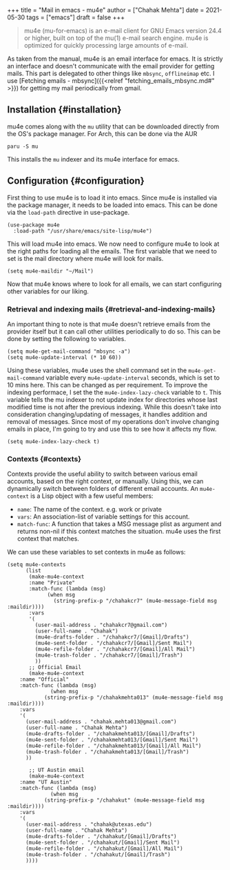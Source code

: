 +++
title = "Mail in emacs - mu4e"
author = ["Chahak Mehta"]
date = 2021-05-30
tags = ["emacs"]
draft = false
+++

>    mu4e (mu-for-emacs) is an e-mail client for GNU Emacs version 24.4 or
> higher, built on top of the mu(1) e-mail search engine.  mu4e is
> optimized for quickly processing large amounts of e-mail.

As taken from the manual, mu4e is an email interface for emacs. It is strictly an interface and doesn't communicate with the email provider for getting mails. This part is delegated to other things like `mbsync`, `offlineimap` etc. I use [Fetching emails - mbsync]({{<relref "fetching_emails_mbsync.md#" >}}) for getting my mail periodically from gmail.


## Installation {#installation}

mu4e comes along with the `mu` utility that can be downloaded directly from the OS's package manager. For Arch, this can be done via the AUR

```shell
paru -S mu
```

This installs the `mu` indexer and its mu4e interface for emacs.


## Configuration {#configuration}

First thing to use mu4e is to load it into emacs. Since mu4e is installed via the package manager, it needs to be loaded into emacs. This can be done via the `load-path` directive in use-package.

```emacs-lisp
(use-package mu4e
  :load-path "/usr/share/emacs/site-lisp/mu4e")
```

This will load mu4e into emacs. We now need to configure mu4e to look at the right paths for loading all the emails. The first variable that we need to set is the mail directory where mu4e will look for mails.

```emacs-lisp
(setq mu4e-maildir "~/Mail")
```

Now that mu4e knows where to look for all emails, we can start configuring other variables for our liking.


### Retrieval and indexing mails {#retrieval-and-indexing-mails}

An important thing to note is that mu4e doesn't retrieve emails from the provider itself but it can call other utilities periodically to do so. This can be done by setting the following to variables.

```emacs-lisp
(setq mu4e-get-mail-command "mbsync -a")
(setq mu4e-update-interval (* 10 60))
```

Using these variables, mu4e uses the shell command set in the `mu4e-get-mail-command` variable every `mu4e-update-interval` seconds, which is set to 10 mins here. This can be changed as per requirement. To improve the indexing performace, I set the the `mu4e-index-lazy-check` variable to `t`. This variable tells the mu indexer to not update index for directories whose last modified time is not after the previous indexing. While this doesn't take into consideration changing/updating of messages, it handles addition and removal of messages. Since most of my operations don't involve changing emails in place, I'm going to try and use this to see how it affects my flow.

```emacs-lisp
(setq mu4e-index-lazy-check t)
```


### Contexts {#contexts}

Contexts provide the useful ability to switch between various email accounts, based on the right context, or manually. Using this, we can dynamically switch between folders of different email accounts. An `mu4e-context` is a Lisp object with a few useful members:

-   `name`: The name of the context. e.g. work or private
-   `vars`: An association-list of variable settings for this account.
-   `match-func`: A function that takes a MSG message plist as argument and returns non-nil if this context matches the situation. mu4e uses the first context that matches.

We can use these variables to set contexts in mu4e as follows:

```emacs-lisp
(setq mu4e-contexts
      (list
       (make-mu4e-context
	   :name "Private"
	   :match-func (lambda (msg)
			 (when msg
			   (string-prefix-p "/chahakcr7" (mu4e-message-field msg :maildir))))
	   :vars
	   '(
	     (user-mail-address . "chahakcr7@gmail.com")
	     (user-full-name . "Chahak")
	     (mu4e-drafts-folder . "/chahakcr7/[Gmail]/Drafts")
	     (mu4e-sent-folder . "/chahakcr7/[Gmail]/Sent Mail")
	     (mu4e-refile-folder . "/chahakcr7/[Gmail]/All Mail")
	     (mu4e-trash-folder . "/chahakcr7/[Gmail]/Trash")
	     ))
       ;; Official Email
       (make-mu4e-context
	:name "Official"
	:match-func (lambda (msg)
		      (when msg
			(string-prefix-p "/chahakmehta013" (mu4e-message-field msg :maildir))))
	:vars
	'(
	  (user-mail-address . "chahak.mehta013@gmail.com")
	  (user-full-name . "Chahak Mehta")
	  (mu4e-drafts-folder . "/chahakmehta013/[Gmail]/Drafts")
	  (mu4e-sent-folder . "/chahakmehta013/[Gmail]/Sent Mail")
	  (mu4e-refile-folder . "/chahakmehta013/[Gmail]/All Mail")
	  (mu4e-trash-folder . "/chahakmehta013/[Gmail]/Trash")
	  ))

       ;; UT Austin email
       (make-mu4e-context
	:name "UT Austin"
	:match-func (lambda (msg)
		      (when msg
			(string-prefix-p "/chahakut" (mu4e-message-field msg :maildir))))
	:vars
	'(
	  (user-mail-address . "chahak@utexas.edu")
	  (user-full-name . "Chahak Mehta")
	  (mu4e-drafts-folder . "/chahakut/[Gmail]/Drafts")
	  (mu4e-sent-folder . "/chahakut/[Gmail]/Sent Mail")
	  (mu4e-refile-folder . "/chahakut/[Gmail]/All Mail")
	  (mu4e-trash-folder . "/chahakut/[Gmail]/Trash")
	  ))))
```
